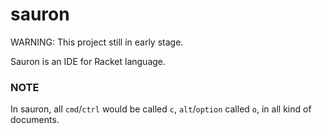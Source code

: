 # sauron

WARNING: This project still in early stage.

Sauron is an IDE for Racket language.

### NOTE

In sauron, all `cmd`/`ctrl` would be called `c`, `alt`/`option` called `o`, in all kind of documents.
